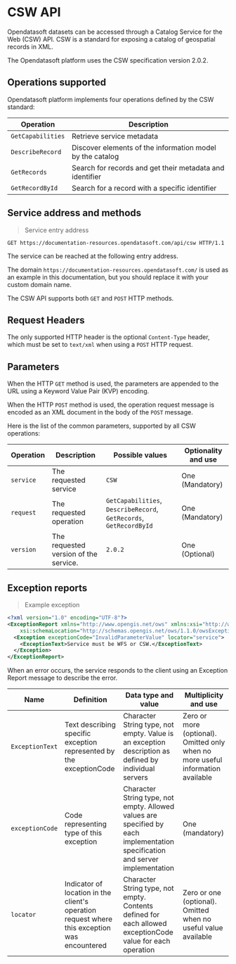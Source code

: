 # CSW API

Opendatasoft datasets can be accessed through a Catalog Service for the Web (CSW) API. CSW is a standard for exposing a catalog of geospatial records in XML.

The Opendatasoft platform uses the CSW specification version 2.0.2.

## Operations supported

Opendatasoft platform implements four operations defined by the CSW standard:

Operation | Description
--------- | -----------
`GetCapabilities` | Retrieve service metadata
`DescribeRecord` | Discover elements of the information model by the catalog
`GetRecords` | Search for records and get their metadata and identifier
`GetRecordById` | Search for a record with a specific identifier


## Service address and methods

> Service entry address

```http
GET https://documentation-resources.opendatasoft.com/api/csw HTTP/1.1
```

The service can be reached at the following entry address.

The domain `https://documentation-resources.opendatasoft.com/` is used as an example in this documentation, but you should replace it with your custom domain name.

The CSW API supports both `GET` and `POST` HTTP methods.

## Request Headers

The only supported HTTP header is the optional `Content-Type` header, which must be set to `text/xml` when using a `POST`
HTTP request.

## Parameters

When the HTTP `GET` method is used, the parameters are appended to the URL using a Keyword Value Pair (KVP)
encoding.

When the HTTP `POST` method is used, the operation request message is encoded as an XML document in the body
of the `POST` message.

Here is the list of the common parameters, supported by all CSW operations:

Operation | Description | Possible values | Optionality and use
--------- | ----------- | --------------- | -------------------
`service` | The requested service | `CSW` | One (Mandatory)
`request` | The requested operation | `GetCapabilities`, `DescribeRecord`, `GetRecords`, `GetRecordById` | One (Mandatory)
`version` | The requested version of the service. | `2.0.2` | One (Optional)

## Exception reports


> Example exception

```xml
<?xml version="1.0" encoding="UTF-8"?>
<ExceptionReport xmlns="http://www.opengis.net/ows" xmlns:xsi="http://www.w3.org/2001/XMLSchema-instance"
    xsi:schemaLocation="http://schemas.opengis.net/ows/1.1.0/owsExceptionReport.xsd" version="1.0.0" language="en">
  <Exception exceptionCode="InvalidParameterValue" locator="service">
    <ExceptionText>Service must be WFS or CSW.</ExceptionText>
  </Exception>
</ExceptionReport>
```

When an error occurs, the service responds to the client using an Exception Report message to describe the error.

Name | Definition | Data type and value | Multiplicity and use
---- | ---------- | ------------------- | --------------------
`ExceptionText` | Text describing specific exception represented by the exceptionCode | Character String type, not empty. Value is an exception description as defined by individual servers | Zero or more (optional). Omitted only when no more useful information available
`exceptionCode` | Code representing type of this exception | Character String type, not empty. Allowed values are specified by each implementation specification and server <br> implementation | One (mandatory)
`locator` | Indicator of location in the client's operation request where this exception was encountered | Character String type, not empty. Contents defined for each allowed exceptionCode value for each operation | Zero or one (optional). Omitted when no useful value available
